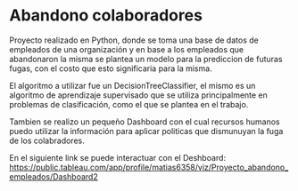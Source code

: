 # Abandono colaboradores

Proyecto realizado en Python, donde se toma una base de datos de empleados de una organización y en base a los empleados que abandonaron la misma se plantea un modelo para la prediccion de futuras  fugas, con el costo que esto significaria para la misma. 

El algoritmo a utilizar fue un DecisionTreeClassifier, el mismo es un algoritmo de aprendizaje supervisado que se utiliza principalmente en problemas de clasificación, como el que se plantea en el trabajo.

Tambien se realizo un pequeño Dashboard con el cual recursos humanos puedo utilizar la información para aplicar politicas que dismunuyan la fuga de los colabradores.

En el siguiente link se puede interactuar con el Deshboard: https://public.tableau.com/app/profile/matias6358/viz/Proyecto_abandono_empleados/Dashboard2
